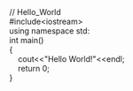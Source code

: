 
<div><div>// Hello_World&nbsp; &nbsp; &nbsp;</div><div>#include&lt;iostream&gt;&nbsp; &nbsp;&nbsp;</div><div>using namespace std:&nbsp; &nbsp;&nbsp;</div><div>int main()&nbsp; &nbsp;&nbsp;</div><div>{&nbsp; &nbsp;</div><div>&nbsp; &nbsp; cout&lt;&lt;"Hello World!"&lt;&lt;endl;&nbsp; &nbsp;</div><div>&nbsp; &nbsp; return 0;&nbsp; &nbsp; &nbsp;</div><div>}&nbsp; &nbsp;</div></div>
